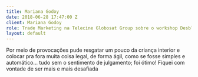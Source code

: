 ```yaml
---
title: Mariana Godoy
date: 2018-06-28 17:47:00 Z
client: Mariana Godoy
role: Trade Marketing na Telecine Globosat Group sobre o workshop Desbloqueio Criativo
layout: default
---
```


Por meio de provocações pude resgatar um pouco da criança interior e colocar pra fora muita coisa legal, de forma ágil, como se fosse simples e automático... tudo sem o sentimento de julgamento; foi ótimo! Fiquei com vontade de ser mais e mais desafiada